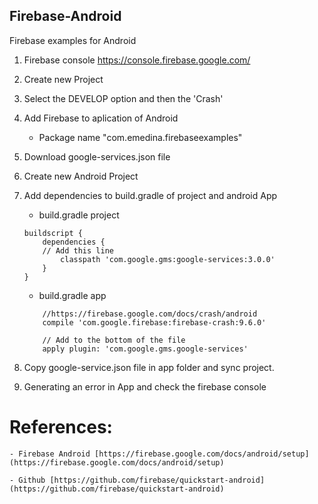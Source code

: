 ## Firebase-Android
Firebase examples for Android

1. Firebase console https://console.firebase.google.com/
2. Create new Project 
3. Select the DEVELOP option and then the 'Crash' 
4. Add Firebase to aplication of Android
	- Package name "com.emedina.firebaseexamples"
5. Download google-services.json file
6. Create new Android Project
7. Add dependencies to build.gradle of project and android App

	- build.gradle project
	```
	buildscript {
  		dependencies {
    	// Add this line
    		classpath 'com.google.gms:google-services:3.0.0'
  		}
	}
	```

	- build.gradle app
	
	```
		//https://firebase.google.com/docs/crash/android
		compile 'com.google.firebase:firebase-crash:9.6.0'
	```

	```...
		// Add to the bottom of the file
		apply plugin: 'com.google.gms.google-services'

	```
8. Copy google-service.json file in app folder and sync project.
9. Generating an error in App and check the firebase console 

# References:
	
	- Firebase Android [https://firebase.google.com/docs/android/setup](https://firebase.google.com/docs/android/setup)
	
	- Github [https://github.com/firebase/quickstart-android](https://github.com/firebase/quickstart-android)
